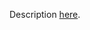 Description [here](https://scalacenter.github.io/scala-3-migration-guide/docs/incompatibilities/syntactic-changes.html#restricted-keywords).

